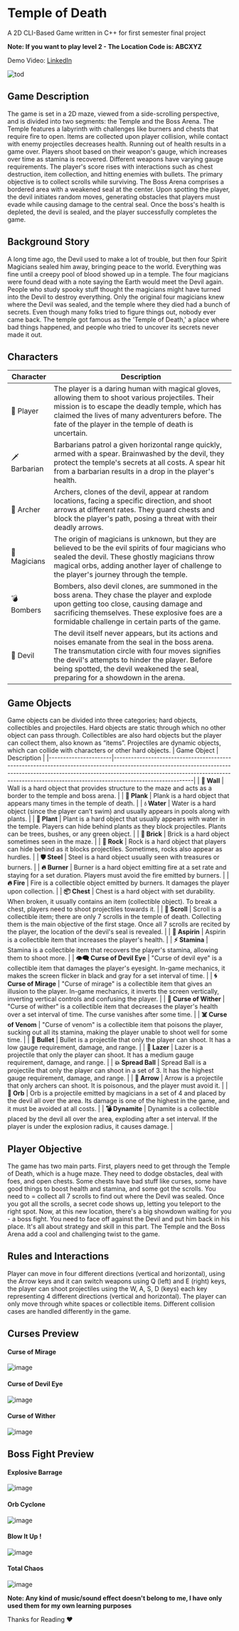 # Temple of Death
A 2D CLI-Based Game written in C++ for first semester final project

**Note: If you want to play level 2 - The Location Code is: ABCXYZ**

Demo Video: [LinkedIn](https://www.linkedin.com/posts/muhammad-anas-650070281_excited-to-share-my-project-temple-of-activity-7149399926278438912-3i7W?utm_source=share&utm_medium=member_desktop)

![tod](https://github.com/m-ans-ishfaq/temple-of-death-game/assets/150812466/935837d6-a8be-449f-b14f-77eb8df01261)
## Game Description
The game is set in a 2D maze, viewed from a side-scrolling perspective, and is divided into two segments: the Temple and the Boss Arena. The Temple features a labyrinth with challenges like burners and chests that require fire to open. Items are collected upon player collision, while contact with enemy projectiles decreases health. Running out of health results in a game over. Players shoot based on their weapon's gauge, which increases over time as stamina is recovered. Different weapons have varying gauge requirements. The player's score rises with interactions such as chest destruction, item collection, and hitting enemies with bullets. The primary objective is to collect scrolls while surviving.
The Boss Arena comprises a bordered area with a weakened seal at the center. Upon spotting the player, the devil initiates random moves, generating obstacles that players must evade while causing damage to the central seal. Once the boss's health is depleted, the devil is sealed, and the player successfully completes the game.
## Background Story
A long time ago, the Devil used to make a lot of trouble, but then four Spirit Magicians sealed him away, bringing peace to the world. Everything was fine until a creepy pool of blood showed up in a temple. The four magicians were found dead with a note saying the Earth would meet the Devil again. People who study spooky stuff thought the magicians might have turned into the Devil to destroy everything.
Only the original four magicians knew where the Devil was sealed, and the temple where they died had a bunch of secrets. Even though many folks tried to figure things out, nobody ever came back. The temple got famous as the 'Temple of Death,' a place where bad things happened, and people who tried to uncover its secrets never made it out.
## Characters
| Character   | Description                                                                                                                                                                                                                                                             |
|-------------|-------------------------------------------------------------------------------------------------------------------------------------------------------------------------------------------------------------------------------------------------------------------------|
| 👾 Player      | The player is a daring human with magical gloves, allowing them to shoot various projectiles. Their mission is to escape the deadly temple, which has claimed the lives of many adventurers before. The fate of the player in the temple of death is uncertain.                   |
| 🗡️ Barbarian   | Barbarians patrol a given horizontal range quickly, armed with a spear. Brainwashed by the devil, they protect the temple's secrets at all costs. A spear hit from a barbarian results in a drop in the player's health.                                                |
| 🎯 Archer      | Archers, clones of the devil, appear at random locations, facing a specific direction, and shoot arrows at different rates. They guard chests and block the player's path, posing a threat with their deadly arrows.                                                   |
| 🧙 Magicians   | The origin of magicians is unknown, but they are believed to be the evil spirits of four magicians who sealed the devil. These ghostly magicians throw magical orbs, adding another layer of challenge to the player's journey through the temple.                                  |
| 💣 Bombers     | Bombers, also devil clones, are summoned in the boss arena. They chase the player and explode upon getting too close, causing damage and sacrificing themselves. These explosive foes are a formidable challenge in certain parts of the game.                                |
| 👹 Devil       | The devil itself never appears, but its actions and noises emanate from the seal in the boss arena. The transmutation circle with four moves signifies the devil's attempts to hinder the player. Before being spotted, the devil weakened the seal, preparing for a showdown in the arena. |
## Game Objects
Game objects can be divided into three categories; hard objects, collectibles and projectiles. Hard objects are static through which no other object can pass through. Collectibles are also hard objects but the player can collect them, also known as “items”. Projectiles are dynamic objects, which can collide with characters or other hard objects.
| Game Object          | Description                                                                                                                                                                                                                                                          |
|----------------------|----------------------------------------------------------------------------------------------------------------------------------------------------------------------------------------------------------------------------------------------------------------------|
| **🧱 Wall**           | Wall is a hard object that provides structure to the maze and acts as a border to the temple and boss arena.                                                                                                                                                         |
| **🌴 Plank**          | Plank is a hard object that appears many times in the temple of death.                                                                                                                                                                                               |
| **💧 Water**          | Water is a hard object (since the player can’t swim) and usually appears in pools along with plants.                                                                                                                                                               |
| **🌿 Plant**          | Plant is a hard object that usually appears with water in the temple. Players can hide behind plants as they block projectiles. Plants can be trees, bushes, or any green object.                                                                                    |
| **🧱 Brick**          | Brick is a hard object sometimes seen in the maze.                                                                                                                                                                                                                   |
| **🗿 Rock**           | Rock is a hard object that players can hide behind as it blocks projectiles. Sometimes, rocks also appear as hurdles.                                                                                                                                               |
| **🛡️ Steel**         | Steel is a hard object usually seen with treasures or burners.                                                                                                                                                                                                      |
| **🔥 Burner**         | Burner is a hard object emitting fire at a set rate and staying for a set duration. Players must avoid the fire emitted by burners.                                                                                                                                  |
| **🔥 Fire**           | Fire is a collectible object emitted by burners. It damages the player upon collection.                                                                                                                                                                            |
| **📦 Chest**          | Chest is a hard object with set durability. When broken, it usually contains an item (collectible object). To break a chest, players need to shoot projectiles towards it.                                                                                           |
| **📜 Scroll**         | Scroll is a collectible item; there are only 7 scrolls in the temple of death. Collecting them is the main objective of the first stage. Once all 7 scrolls are recited by the player, the location of the devil's seal is revealed.                                   |
| **💊 Aspirin**        | Aspirin is a collectible item that increases the player's health.                                                                                                                                                                                                    |
| **⚡ Stamina**        | Stamina is a collectible item that recovers the player's stamina, allowing them to shoot more.                                                                                                                                                                      |
| **👁️‍🗨️ Curse of Devil Eye** | "Curse of devil eye" is a collectible item that damages the player's eyesight. In-game mechanics, it makes the screen flicker in black and gray for a set interval of time.                                                                                       |
| **🌀 Curse of Mirage** | "Curse of mirage" is a collectible item that gives an illusion to the player. In-game mechanics, it inverts the screen vertically, inverting vertical controls and confusing the player.                                                                            |
| **🍂 Curse of Wither** | "Curse of wither" is a collectible item that decreases the player's health over a set interval of time. The curse vanishes after some time.                                                                                                                       |
| **☠️ Curse of Venom**  | "Curse of venom" is a collectible item that poisons the player, sucking out all its stamina, making the player unable to shoot well for some time.                                                                                                                |
| **📌 Bullet**         | Bullet is a projectile that only the player can shoot. It has a low gauge requirement, damage, and range.                                                                                                                                                           |
| **💫 Lazer**          | Lazer is a projectile that only the player can shoot. It has a medium gauge requirement, damage, and range.                                                                                                                                                         |
| **💥 Spread Ball**     | Spread Ball is a projectile that only the player can shoot in a set of 3. It has the highest gauge requirement, damage, and range.                                                                                                                                  |
| **🏹 Arrow**          | Arrow is a projectile that only archers can shoot. It is poisonous, and the player must avoid it.                                                                                                                                                                  |
| **🔮 Orb**           | Orb is a projectile emitted by magicians in a set of 4 and placed by the devil all over the area. Its damage is one of the highest in the game, and it must be avoided at all costs.                                                                             |
| **💣 Dynamite**        | Dynamite is a collectible placed by the devil all over the area, exploding after a set interval. If the player is under the explosion radius, it causes damage.                                                                                                 |

## Player Objective
The game has two main parts. First, players need to get through the Temple of Death, which is a huge maze. They need to dodge obstacles, deal with foes, and open chests. Some chests have bad stuff like curses, some have good things to boost health and stamina, and some got the scrolls. You need to = collect all 7 scrolls to find out where the Devil was sealed. Once you got all the scrolls, a secret code shows up, letting you teleport to the right spot.
Now, at this new location, there's a big showdown waiting for you - a boss fight. You need to face off against the Devil and put him back in his place. It's all about strategy and skill in this part. The Temple and the Boss Arena add a cool and challenging twist to the game.
## Rules and Interactions
Player can move in four different directions (vertical and horizontal), using the Arrow keys and it can switch weapons using Q (left) and E (right) keys, the player can shoot projectiles using the W, A, S, D (keys) each key representing 4 different directions (vertical and horizontal). The player can only move through white spaces or collectible items. Different collision cases are handled differently in the game.

## Curses Preview
#### Curse of Mirage
![image](https://github.com/m-ans-ishfaq/temple-of-death-game/assets/150812466/bce53412-0987-4440-a71c-d3bceb3afc1f)
#### Curse of Devil Eye
![image](https://github.com/m-ans-ishfaq/temple-of-death-game/assets/150812466/60efd3ba-a365-47d7-b3b0-05c849f7cd64)
#### Curse of Wither
![image](https://github.com/m-ans-ishfaq/temple-of-death-game/assets/150812466/7bec86d2-7327-4c80-ace6-42e7243cd02d)
## Boss Fight Preview
#### Explosive Barrage
![image](https://github.com/m-ans-ishfaq/temple-of-death-game/assets/150812466/979b7c3f-95cb-4a56-9168-d611c9f394ad)
#### Orb Cyclone
![image](https://github.com/m-ans-ishfaq/temple-of-death-game/assets/150812466/4444b2a2-b632-442d-8af3-15b641b94de3)
#### Blow It Up !
![image](https://github.com/m-ans-ishfaq/temple-of-death-game/assets/150812466/9bf6f689-12a6-43f7-b6cf-6a021da9a94f)
#### Total Chaos
![image](https://github.com/m-ans-ishfaq/temple-of-death-game/assets/150812466/3e89f9a0-32fc-4260-99c0-fb5507edd646)

**Note: Any kind of music/sound effect doesn't belong to me, I have only used them for my own learning purposes**

Thanks for Reading ❤️
